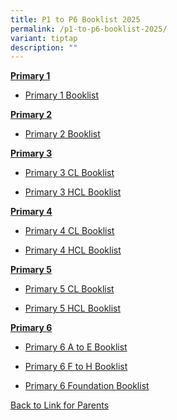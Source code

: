 ```yaml
---
title: P1 to P6 Booklist 2025
permalink: /p1-to-p6-booklist-2025/
variant: tiptap
description: ""
---
```

<p><strong><u>Primary 1</u></strong>
</p>
<ul data-tight="true" class="tight">
<li>
<p><a href="/files/2025_Primary_1_Booklist.pdf" rel="noopener nofollow" target="_blank">Primary 1 Booklist</a>
</p>
</li>
</ul>
<p></p>
<p><strong><u>Primary 2</u></strong>
</p>
<ul data-tight="true" class="tight">
<li>
<p><a href="/files/2025_Primary_2_Booklist.pdf" rel="noopener nofollow" target="_blank">Primary 2 Booklist</a>
</p>
</li>
</ul>
<p></p>
<p><strong><u>Primary 3</u></strong>
</p>
<ul data-tight="true" class="tight">
<li>
<p><a href="/files/2025_Primary_P3__CL__Booklist.pdf" rel="noopener nofollow" target="_blank">Primary 3 CL Booklist</a>
</p>
</li>
<li>
<p><a href="/files/2025_Primary_P3__HCL__Booklist.pdf" rel="noopener nofollow" target="_blank">Primary 3 HCL Booklist</a>
</p>
</li>
</ul>
<p></p>
<p><strong><u>Primary 4</u></strong>
</p>
<ul data-tight="true" class="tight">
<li>
<p><a href="/files/2025_Primary_P4__CL__Booklist.pdf" rel="noopener nofollow" target="_blank">Primary 4 CL Booklist</a>
</p>
</li>
<li>
<p><a href="/files/2025_Primary_P4__HCL__Booklist.pdf" rel="noopener nofollow" target="_blank">Primary 4 HCL Booklist</a>
</p>
</li>
</ul>
<p></p>
<p><strong><u>Primary 5</u></strong>
</p>
<ul data-tight="true" class="tight">
<li>
<p><a href="/files/2025_Primary_P5__CL__Booklist.pdf" rel="noopener nofollow" target="_blank">Primary 5 CL Booklist</a>
</p>
</li>
<li>
<p><a href="/files/2025_Primary_P5__HCL__Booklist.pdf" rel="noopener nofollow" target="_blank">Primary 5 HCL Booklist</a>
</p>
</li>
</ul>
<p></p>
<p><strong><u>Primary 6</u></strong>
</p>
<ul data-tight="true" class="tight">
<li>
<p><a href="/files/2025_Primary_P6__A_to_E__Booklist.pdf" rel="noopener nofollow" target="_blank">Primary 6 A to E Booklist</a>
</p>
</li>
<li>
<p><a href="/files/2025_Primary_P6__F_to_H__Booklist.pdf" rel="noopener nofollow" target="_blank">Primary 6 F to H Booklist</a>
</p>
</li>
<li>
<p><a href="/files/2025_Primary_P6__Foundation__Booklist.pdf" rel="noopener nofollow" target="_blank">Primary 6 Foundation Booklist</a>
</p>
</li>
</ul>
<p></p>
<p></p>
<p><a href="/links-for-parents/" rel="noopener nofollow" target="_blank">Back to Link for Parents</a>
</p>
<p></p>